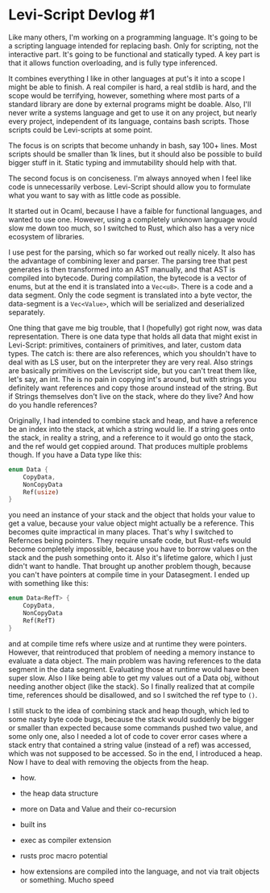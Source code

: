 # Levi-Script Devlog #1

Like many others, I'm working on a programming language. It's going to be a
scripting language intended for replacing bash. Only for scripting, not the
interactive part. It's going to be functional and statically typed. A key part
is that it allows function overloading, and is fully type inferenced.

It combines everything I like in other languages at put's it into a scope I
might be able to finish. A real compiler is hard, a real stdlib is hard, and
the scope would be terrifying, however, something where most parts of a
standard library are done by external programs might be doable.
Also, I'll never write a systems language and get to use it on any project, but
nearly every project, independent of its language, contains bash scripts.
Those scripts could be Levi-scripts at some point.

The focus is on scripts that become unhandy in bash, say 100+ lines. Most
scripts should be smaller than 1k lines, but it should also be possible to
build bigger stuff in it. Static typing and immutability should help with that.

The second focus is on conciseness. I'm always annoyed when I feel like code is
unnecessarily verbose. Levi-Script should allow you to formulate what you want
to say with as little code as possible. 

It started out in Ocaml, because I have a faible for functional languages, and
wanted to use one. However, using a completely unknown language would slow me
down too much, so I switched to Rust, which also has a very nice ecosystem of
libraries.

I use pest for the parsing, which so far worked out really nicely. It also has
the advantage of combining lexer and parser. The parsing tree that pest
generates is then transformed into an AST manually, and that AST is compiled
into bytecode. During compilation, the bytecode is a vector of enums, but at
the end it is translated into a `Vec<u8>`. There is a code and a data segment.
Only the code segment is translated into a byte vector, the data-segment is a
`Vec<Value>`, which will be serialized and deserialized separately. 

One thing that gave me big trouble, that I (hopefully) got right now, was data
representation. There is one data type that holds all data that might exist in
Levi-Script: primitives, containers of primitives, and later, custom data
types. The catch is: there are also references, which you shouldn't have to
deal with as LS user, but on the interpreter they are very real. Also strings
are basically primitives on the Leviscript side, but you can't treat them
like, let's say, an int. The is no pain in copying int's around, but with
strings you definitely want references and copy those around instead of the
string. But if Strings themselves don't live on the stack, where do they live?
And how do you handle references?

Originally, I had intended to combine stack and heap, and have a reference be
an index into the stack, at which a string would lie. If a string goes onto the
stack, in reality a string, and a reference to it would go onto the stack, and
the ref would get coppied around. That produces multiple problems though. If
you have a Data type like this:

```rust
enum Data {
    CopyData,
    NonCopyData
    Ref(usize)
}
```

you need an instance of your stack and the object that holds your value to get
a value, because your value object might actually be a reference. This becomes
quite impractical in many places. That's why I switched to Refernces being
pointers. They require unsafe code, but Rust-refs would become completely
impossible, because you have to borrow values on the stack and the push
something onto it. Also it's lifetime galore, which I just didn't want to
handle. That brought up another problem though, because you can't have pointers
at compile time in your Datasegment.
I ended up with something like this:


```rust
enum Data<RefT> {
    CopyData,
    NonCopyData
    Ref(RefT)
}
```

and at compile time refs where usize and at runtime they were pointers.
However, that reintroduced that problem of needing a memory instance to
evaluate a data object. The main problem was having references to the data
segment in the data segment. Evaluating those at runtime would have been super
slow. Also I like being able to get my values out of a Data obj, without
needing another object (like the stack). So I finally realized that at compile
time, references should be disallowed, and so I switched the ref type to `()`. 

I still stuck to the idea of combining stack and heap though, which led to some
nasty byte code bugs, because the stack would suddenly be bigger or smaller
than expected because some commands pushed two value, and some only one, also
I needed a lot of code to cover error cases where a stack entry that contained
a string value (instead of a ref) was accessed, which was not supposed to be
accessed. So in the end, I introduced a heap. Now I have to deal with removing
the objects from the heap.

- how.

- the heap data structure

- more on Data and Value and their co-recursion

- built ins

- exec as compiler extension

- rusts proc macro potential

- how extensions are compiled into the language, and not via trait objects or
  something. Mucho speed
